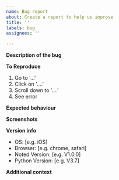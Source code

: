 ```yaml
---
name: Bug report
about: Create a report to help us improve
title: ''
labels: bug
assignees: ''

---
```


**Description of the bug**
<!-- A clear and concise description of what the bug is. -->

**To Reproduce**
<!-- Clear and concise steps to reproduce the behaviour. -->
1. Go to '...'
2. Click on '....'
3. Scroll down to '....'
4. See error

**Expected behaviour**
<!-- A clear and concise description of what you expected to happen. -->

**Screenshots**
<!-- If applicable, add screenshots to help explain your problem. -->

**Version info**
 - OS: [e.g. iOS]
 - Browser: [e.g. chrome, safari]
 - Noted Version: [e.g. V1.0.0]
 - Python Version: [e.g. V3.7]

**Additional context**
<!-- Add any other context about the problem here. -->
